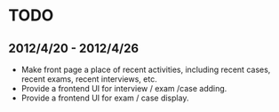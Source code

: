 TODO
====

## 2012/4/20 - 2012/4/26

* Make front page a place of recent activities, including recent cases, recent exams, recent interviews, etc.
* Provide a frontend UI for interview / exam /case adding.
* Provide a frontend UI for exam / case display.